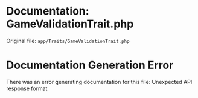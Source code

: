 # Documentation: GameValidationTrait.php

Original file: `app/Traits/GameValidationTrait.php`

# Documentation Generation Error

There was an error generating documentation for this file: Unexpected API response format